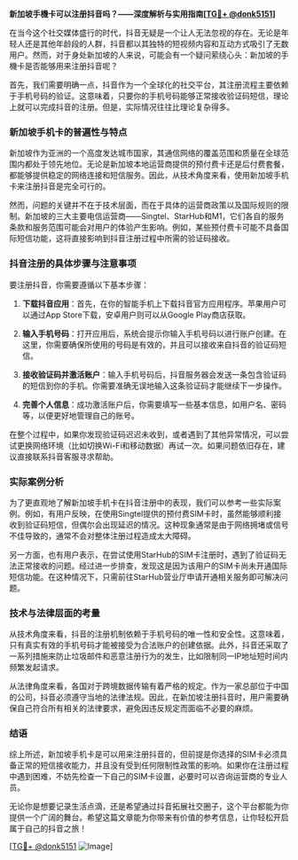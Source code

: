 **新加坡手機卡可以注册抖音吗？——深度解析与实用指南[[TG💪+ @donk5151](https://t.me/s/donk5151)]**

在当今这个社交媒体盛行的时代，抖音无疑是一个让人无法忽视的存在。无论是年轻人还是其他年龄段的人群，抖音都以其独特的短视频内容和互动方式吸引了无数用户。然而，对于身处新加坡的人来说，可能会有一个疑问萦绕心头：新加坡的手機卡是否能够用来注册抖音呢？

首先，我们需要明确一点，抖音作为一个全球化的社交平台，其注册流程主要依赖于手机号码的验证。这意味着，只要你的手机号码能够正常接收验证码短信，理论上就可以完成抖音的注册。但是，实际情况往往比理论复杂得多。

### 新加坡手机卡的普遍性与特点

新加坡作为亚洲的一个高度发达城市国家，其通信网络的覆盖范围和质量在全球范围内都处于领先地位。无论是新加坡本地运营商提供的预付费卡还是后付费套餐，都能够提供稳定的网络连接和短信服务。因此，从技术角度来看，使用新加坡手机卡来注册抖音是完全可行的。

然而，问题的关键并不在于技术层面，而在于具体的运营商政策以及国际规则的限制。新加坡的三大主要电信运营商——Singtel、StarHub和M1，它们各自的服务条款和服务范围可能会对用户的体验产生影响。例如，某些预付费卡可能不具备国际短信功能，这将直接影响到抖音注册过程中所需的验证码接收。

### 抖音注册的具体步骤与注意事项

要注册抖音，你需要遵循以下基本步骤：

1. **下载抖音应用**：首先，在你的智能手机上下载抖音官方应用程序。苹果用户可以通过App Store下载，安卓用户则可以从Google Play商店获取。
   
2. **输入手机号码**：打开应用后，系统会提示你输入手机号码以进行账户创建。在这里，你需要确保所使用的号码是有效的，并且可以接收来自抖音的验证码短信。

3. **接收验证码并激活账户**：输入手机号码后，抖音服务器会发送一条包含验证码的短信到你的手机。你需要准确无误地输入这条验证码才能继续下一步操作。

4. **完善个人信息**：成功激活账户后，你需要填写一些基本信息，如用户名、密码等，以便更好地管理自己的账号。

在整个过程中，如果你发现验证码迟迟未收到，或者遇到了其他异常情况，可以尝试更换网络环境（比如切换Wi-Fi和移动数据）再试一次。如果问题依旧存在，建议直接联系抖音客服寻求帮助。

### 实际案例分析

为了更直观地了解新加坡手机卡在抖音注册中的表现，我们可以参考一些实际案例。例如，有用户反映，在使用Singtel提供的预付费SIM卡时，虽然能够顺利接收到验证码短信，但偶尔会出现延迟的情况。这种现象通常是由于网络拥堵或信号不佳导致的，通常不会对整体注册过程造成太大障碍。

另一方面，也有用户表示，在尝试使用StarHub的SIM卡注册时，遇到了验证码无法正常接收的问题。经过进一步排查，发现这是因为该用户的SIM卡尚未开通国际短信功能。在这种情况下，只需前往StarHub营业厅申请开通相关服务即可解决问题。

### 技术与法律层面的考量

从技术角度来看，抖音的注册机制依赖于手机号码的唯一性和安全性。这意味着，只有真实有效的手机号码才能被接受为合法账户的创建依据。此外，抖音还采取了一系列措施来防止垃圾邮件和恶意注册行为的发生，比如限制同一IP地址短时间内频繁发起请求。

从法律角度来看，各国对于跨境数据传输有着严格的规定。作为一家总部位于中国的公司，抖音必须遵守当地的法律法规。因此，在新加坡注册抖音时，用户需要确保自己符合所有相关的法律要求，避免因违反规定而面临不必要的麻烦。

### 结语

综上所述，新加坡手机卡是可以用来注册抖音的，但前提是你选择的SIM卡必须具备正常的短信接收能力，并且没有受到任何限制性政策的影响。如果你在注册过程中遇到困难，不妨先检查一下自己的SIM卡设置，必要时可以咨询运营商的专业人员。

无论你是想要记录生活点滴，还是希望通过抖音拓展社交圈子，这个平台都能为你提供一个广阔的舞台。希望这篇文章能为你带来有价值的参考信息，让你轻松开启属于自己的抖音之旅！

[[TG💪+ @donk5151](https://t.me/s/donk5151) ![Image](https://i.postimg.cc/rwNCRYN7/Snipaste-2025-04-30-17-27-05.png)]